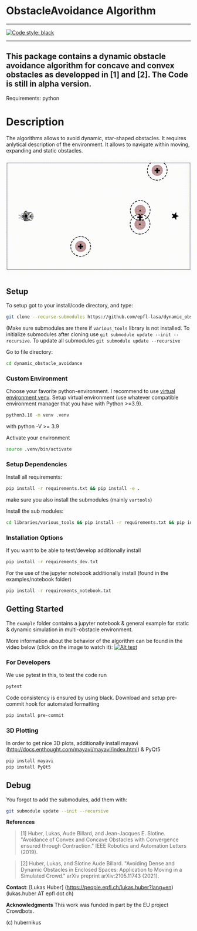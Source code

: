 # ObstacleAvoidance Algorithm
---
[![Code style: black](https://img.shields.io/badge/code%20style-black-000000.svg)](https://github.com/ambv/black)

---
This package contains a dynamic obstacle avoidance algorithm for concave and convex obstacles as developped in [1] and [2]. The Code is still in alpha version.
---
Requirements: python

# Description
The algorithms allows to avoid dynamic, star-shaped obstacles. It requires anlytical description of the environment. It allows to navigate within moving, expanding and static obstacles.
<p align="center">
<img src="https://raw.githubusercontent.com/epfl-lasa/dynamic_obstacle_avoidance/main/figures/description/dynamic_crowd_horizontal.gif"  width="550"></>




## Setup
To setup got to your install/code directory, and type:
```sh
git clone --recurse-submodules https://github.com/epfl-lasa/dynamic_obstacle_avoidance.git
```
(Make sure submodules are there if `various_tools` library is not installed. To initialize submodules after cloning use `git submodule update --init --recursive`.
To update all submodules `git submodule update --recursive`

Go to file directory:
```sh
cd dynamic_obstacle_avoidance
``` 

### Custom Environment
Choose your favorite python-environment. I recommend to use [virtual environment venv](https://docs.python.org/3/library/venv.html).
Setup virtual environment (use whatever compatible environment manager that you have with Python >=3.9).

``` bash
python3.10 -m venv .venv
```
with python -V >= 3.9

Activate your environment
``` sh
source .venv/bin/activate
```


### Setup Dependencies
Install all requirements:
``` bash
pip install -r requirements.txt && pip install -e .
```
make sure you also install the submodules (mainly `vartools`)

Install the sub modules:
``` bash
cd libraries/various_tools && pip install -r requirements.txt && pip install -e . && cd ../..
```

### Installation Options
If you want to be able to test/develop additionally install
``` sh
pip install -r requirements_dev.txt
```

For the use of the jupyter notebook additionally install
(found in the examples/notebook folder)
``` sh
pip install -r requirements_notebook.txt
```

## Getting Started
The `example` folder contains a jupyter notebook & general example for static & dynamic simulation in multi-obstacle environment.  

More information about the behavior of the algorithm can be found in the video below (click on the image to watch it):
[![Alt text](https://img.youtube.com/vi/WKso-wu68v8/0.jpg)](https://youtu.be/WKso-wu68v8)

### For Developers
We use pytest in this, to test the code run
``` sh
pytest
```
Code consistency is ensured by using black. Download and setup pre-commit hook for automated formatting
``` sh
pip install pre-commit
```

### 3D Plotting
In order to get nice 3D plots, additionally install mayavi (http://docs.enthought.com/mayavi/mayavi/index.html) & PyQt5

``` sh
pip install mayavi
pip install PyQt5
```


## Debug
You forgot to add the submodules, add them with:
``` sh
git submodule update --init --recursive
```



**References**     
> [1] Huber, Lukas, Aude Billard, and Jean-Jacques E. Slotine. "Avoidance of Convex and Concave Obstacles with Convergence ensured through Contraction." IEEE Robotics and Automation Letters (2019).  

> [2] Huber, Lukas, and Slotine Aude Billard. "Avoiding Dense and Dynamic Obstacles in Enclosed Spaces: Application to Moving in a Simulated Crowd." arXiv preprint arXiv:2105.11743 (2021).  

**Contact**: [Lukas Huber] (https://people.epfl.ch/lukas.huber?lang=en) (lukas.huber AT epfl dot ch)

**Acknowledgments**
This work was funded in part by the EU project Crowdbots.

(c) hubernikus
